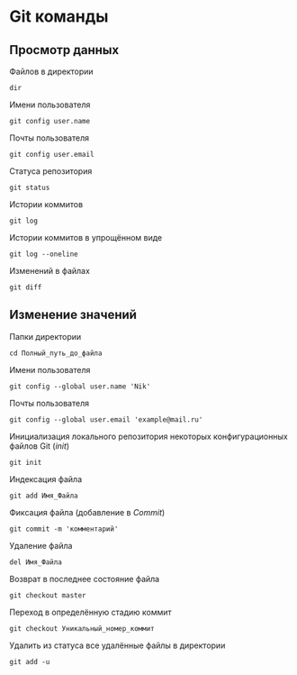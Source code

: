 # Git команды

## Просмотр данных

Файлов в директории
```text
dir
```
Имени пользователя
```text
git config user.name
```

Почты пользователя
```text
git config user.email
```

Статуса репозитория
```text
git status
```

Истории коммитов
```text
git log
```

Истории коммитов в упрощённом виде
```text
git log --oneline
```

Изменений в файлах
```text
git diff
```

## Изменение значений

Папки директории
```text
cd Полный_путь_до_файла
```

Имени пользователя
```text
git config --global user.name 'Nik'
```

Почты пользователя
```text
git config --global user.email 'example@mail.ru'
```

Инициализация локального репозитория некоторых конфигурационных файлов Git (_init_)
```text
git init
```

Индексация файла
```text
git add Имя_Файла
```

Фиксация файла (добавление в *Commit*)
```text
git commit -m 'комментарий'
```

Удаление файла
```text
del Имя_Файла
```

Возврат в последнее состояние файла
```text
git checkout master
```

Переход в определённую стадию коммит
```text
git checkout Уникальный_номер_коммит
```

Удалить из статуса все удалённые файлы в директории
```text
git add -u
```